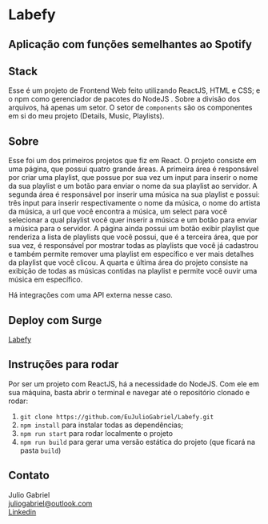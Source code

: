 # Labefy

## Aplicação com funções semelhantes ao Spotify

## Stack
Esse é um projeto de Frontend Web feito utilizando ReactJS, HTML e CSS; 
e o npm como gerenciador de pacotes do NodeJS .
Sobre a divisão dos arquivos, há apenas um setor. O setor de `components` são 
os componentes em si do meu projeto (Details, Music, Playlists).

## Sobre
Esse foi um dos primeiros projetos que fiz em React.
O projeto consiste em uma página, que possui quatro grande áreas. A primeira área é responsável por criar uma playlist, que possue por sua vez um input para inserir o nome da sua playlist e um botão para enviar o nome da sua playlist ao servidor.
A segunda área é responsável por inserir uma música na sua playlist e possui: três input para inserir respectivamente o nome da música, o nome do artista da música, a url que você encontra a música, um select para você selecionar a qual playlist você quer inserir a música e um botão para enviar a música para o servidor.
A página ainda possui um botão exibir playlist que renderiza a lista de playlists que você possui, que é a terceira área, que por sua vez, é responsável por mostrar todas as playlists que você já cadastrou e também permite remover uma playlist em específico e ver mais detalhes da playlist que você clicou.
A quarta e última área do projeto consiste na exibição de todas as músicas contidas na playlist e permite você ouvir uma música em específico.

Há integrações com uma API externa nesse caso.

## Deploy com Surge

<a href="http://synonymous-cloth.surge.sh/">Labefy</a>

## Instruções para rodar
Por ser um projeto com ReactJS, há a necessidade do NodeJS. Com ele em 
sua máquina, basta abrir o terminal e navegar até o repositório clonado e 
rodar:

1. `git clone https://github.com/EuJulioGabriel/Labefy.git`
1. `npm install` para instalar todas as dependências;
1. `npm run start` para rodar localmente o projeto
1. `npm run build` para gerar uma versão estática do projeto 
(que ficará na pasta `build`)

## Contato
Julio Gabriel<br>
juliogabriel@outlook.com<br>
<a href="https://www.linkedin.com/in/eujuliogabriel/">Linkedin</a>
